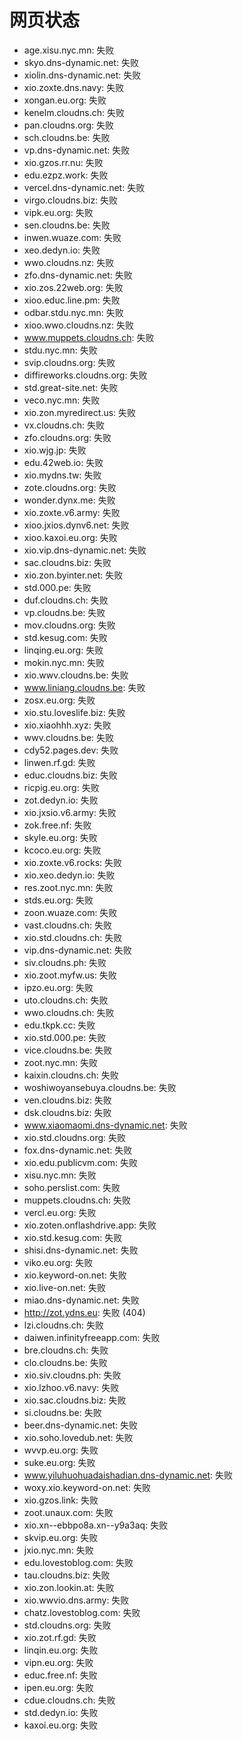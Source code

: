 # 网页状态
- age.xisu.nyc.mn: 失败
- skyo.dns-dynamic.net: 失败
- xiolin.dns-dynamic.net: 失败
- xio.zoxte.dns.navy: 失败
- xongan.eu.org: 失败
- kenelm.cloudns.ch: 失败
- pan.cloudns.org: 失败
- sch.cloudns.be: 失败
- vp.dns-dynamic.net: 失败
- xio.gzos.rr.nu: 失败
- edu.ezpz.work: 失败
- vercel.dns-dynamic.net: 失败
- virgo.cloudns.biz: 失败
- vipk.eu.org: 失败
- sen.cloudns.be: 失败
- inwen.wuaze.com: 失败
- xeo.dedyn.io: 失败
- wwo.cloudns.nz: 失败
- zfo.dns-dynamic.net: 失败
- xio.zos.22web.org: 失败
- xioo.educ.line.pm: 失败
- odbar.stdu.nyc.mn: 失败
- xioo.wwo.cloudns.nz: 失败
- www.muppets.cloudns.ch: 失败
- stdu.nyc.mn: 失败
- svip.cloudns.org: 失败
- diffireworks.cloudns.org: 失败
- std.great-site.net: 失败
- veco.nyc.mn: 失败
- xio.zon.myredirect.us: 失败
- vx.cloudns.ch: 失败
- zfo.cloudns.org: 失败
- xio.wjg.jp: 失败
- edu.42web.io: 失败
- xio.mydns.tw: 失败
- zote.cloudns.org: 失败
- wonder.dynx.me: 失败
- xio.zoxte.v6.army: 失败
- xioo.jxios.dynv6.net: 失败
- xioo.kaxoi.eu.org: 失败
- xio.vip.dns-dynamic.net: 失败
- sac.cloudns.biz: 失败
- xio.zon.byinter.net: 失败
- std.000.pe: 失败
- duf.cloudns.ch: 失败
- vp.cloudns.be: 失败
- mov.cloudns.org: 失败
- std.kesug.com: 失败
- linqing.eu.org: 失败
- mokin.nyc.mn: 失败
- xio.wwv.cloudns.be: 失败
- www.liniang.cloudns.be: 失败
- zosx.eu.org: 失败
- xio.stu.loveslife.biz: 失败
- xio.xiaohhh.xyz: 失败
- wwv.cloudns.be: 失败
- cdy52.pages.dev: 失败
- linwen.rf.gd: 失败
- educ.cloudns.biz: 失败
- ricpig.eu.org: 失败
- zot.dedyn.io: 失败
- xio.jxsio.v6.army: 失败
- zok.free.nf: 失败
- skyle.eu.org: 失败
- kcoco.eu.org: 失败
- xio.zoxte.v6.rocks: 失败
- xio.xeo.dedyn.io: 失败
- res.zoot.nyc.mn: 失败
- stds.eu.org: 失败
- zoon.wuaze.com: 失败
- vast.cloudns.ch: 失败
- xio.std.cloudns.ch: 失败
- vip.dns-dynamic.net: 失败
- siv.cloudns.ph: 失败
- xio.zoot.myfw.us: 失败
- ipzo.eu.org: 失败
- uto.cloudns.ch: 失败
- wwo.cloudns.ch: 失败
- edu.tkpk.cc: 失败
- xio.std.000.pe: 失败
- vice.cloudns.be: 失败
- zoot.nyc.mn: 失败
- kaixin.cloudns.ch: 失败
- woshiwoyansebuya.cloudns.be: 失败
- ven.cloudns.biz: 失败
- dsk.cloudns.biz: 失败
- www.xiaomaomi.dns-dynamic.net: 失败
- xio.std.cloudns.org: 失败
- fox.dns-dynamic.net: 失败
- xio.edu.publicvm.com: 失败
- xisu.nyc.mn: 失败
- soho.perslist.com: 失败
- muppets.cloudns.ch: 失败
- vercl.eu.org: 失败
- xio.zoten.onflashdrive.app: 失败
- xio.std.kesug.com: 失败
- shisi.dns-dynamic.net: 失败
- viko.eu.org: 失败
- xio.keyword-on.net: 失败
- xio.live-on.net: 失败
- miao.dns-dynamic.net: 失败
- http://zot.ydns.eu: 失败 (404)
- lzi.cloudns.ch: 失败
- daiwen.infinityfreeapp.com: 失败
- bre.cloudns.ch: 失败
- clo.cloudns.be: 失败
- xio.siv.cloudns.ph: 失败
- xio.lzhoo.v6.navy: 失败
- xio.sac.cloudns.biz: 失败
- si.cloudns.be: 失败
- beer.dns-dynamic.net: 失败
- xio.soho.lovedub.net: 失败
- wvvp.eu.org: 失败
- suke.eu.org: 失败
- www.yiluhuohuadaishadian.dns-dynamic.net: 失败
- woxy.xio.keyword-on.net: 失败
- xio.gzos.link: 失败
- zoot.unaux.com: 失败
- xio.xn--ebbpo8a.xn--y9a3aq: 失败
- skvip.eu.org: 失败
- jxio.nyc.mn: 失败
- edu.lovestoblog.com: 失败
- tau.cloudns.biz: 失败
- xio.zon.lookin.at: 失败
- xio.wwvio.dns.army: 失败
- chatz.lovestoblog.com: 失败
- std.cloudns.org: 失败
- xio.zot.rf.gd: 失败
- linqin.eu.org: 失败
- vipn.eu.org: 失败
- educ.free.nf: 失败
- ipen.eu.org: 失败
- cdue.cloudns.ch: 失败
- std.dedyn.io: 失败
- kaxoi.eu.org: 失败
